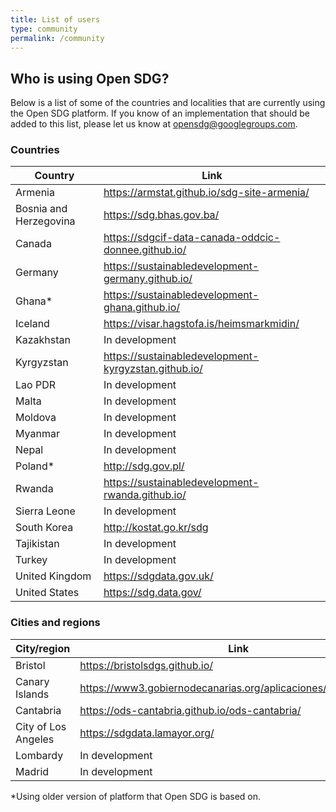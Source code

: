 ```yaml
---
title: List of users
type: community
permalink: /community
---
```


## Who is using Open SDG?

Below is a list of some of the countries and localities that are currently using the Open SDG platform.
If you know of an implementation that should be added to this list, please let us know at [opensdg@googlegroups.com](mailto:opensdg@googlegroups.com).

### Countries

|Country|Link|
|----|----|
|Armenia|<https://armstat.github.io/sdg-site-armenia/>|
|Bosnia and Herzegovina|<https://sdg.bhas.gov.ba/>|
|Canada|<https://sdgcif-data-canada-oddcic-donnee.github.io/>|
|Germany|<https://sustainabledevelopment-germany.github.io/>|
|Ghana* |<https://sustainabledevelopment-ghana.github.io/>|
|Iceland|<https://visar.hagstofa.is/heimsmarkmidin/>|
|Kazakhstan|In development|
|Kyrgyzstan|<https://sustainabledevelopment-kyrgyzstan.github.io/>|
|Lao PDR|In development|
|Malta|In development|
|Moldova|In development|
|Myanmar|In development|
|Nepal|In development|
|Poland* |<http://sdg.gov.pl/>|
|Rwanda|<https://sustainabledevelopment-rwanda.github.io/>|
|Sierra Leone|In development|
|South Korea|<http://kostat.go.kr/sdg>|
|Tajikistan|In development|
|Turkey|In development|
|United Kingdom|<https://sdgdata.gov.uk/>|
|United States|<https://sdg.data.gov/>|



### Cities and regions

|City/region|Link|
|----|----|
|Bristol|<https://bristolsdgs.github.io/>|
|Canary Islands|<https://www3.gobiernodecanarias.org/aplicaciones/appsistac/ods/>|
|Cantabria|<https://ods-cantabria.github.io/ods-cantabria/>|
|City of Los Angeles|<https://sdgdata.lamayor.org/>|
|Lombardy|In development|
|Madrid|In development|

\*Using older version of platform that Open SDG is based on.

